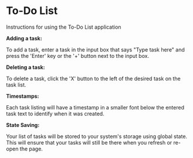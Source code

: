 # To-Do List
Instructions for using the To-Do List application

**Adding a task:**

To add a task, enter a task in the input box that says "Type task here" and press the 'Enter' key or the '+' button next to the input box.

**Deleting a task:**

To delete a task, click the 'X' button to the left of the desired task on the task list.

**Timestamps:**

Each task listing will have a timestamp in a smaller font below the entered task text to identify when it was created.

**State Saving:**

Your list of tasks will be stored to your system's storage using global state. This will ensure that your tasks will still be there when you refresh or re-open the page.